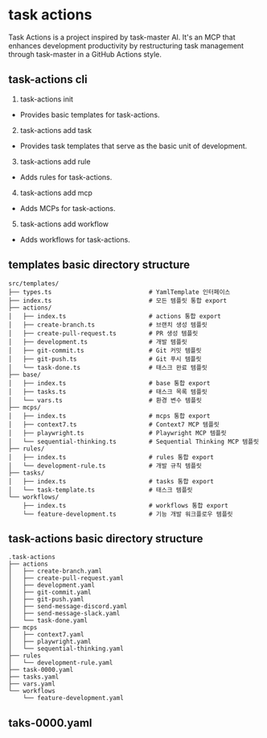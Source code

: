 # task actions

Task Actions is a project inspired by task-master AI.
It's an MCP that enhances development productivity by restructuring
task management through task-master in a GitHub Actions style.

## task-actions cli

1. task-actions init

- Provides basic templates for task-actions.

2. task-actions add task

- Provides task templates that serve as the basic unit of development.

3. task-actions add rule

- Adds rules for task-actions.

4. task-actions add mcp

- Adds MCPs for task-actions.

5. task-actions add workflow

- Adds workflows for task-actions.

## templates basic directory structure

```
src/templates/
├── types.ts                           # YamlTemplate 인터페이스
├── index.ts                           # 모든 템플릿 통합 export
├── actions/
│   ├── index.ts                       # actions 통합 export
│   ├── create-branch.ts               # 브랜치 생성 템플릿
│   ├── create-pull-request.ts         # PR 생성 템플릿
│   ├── development.ts                 # 개발 템플릿
│   ├── git-commit.ts                  # Git 커밋 템플릿
│   ├── git-push.ts                    # Git 푸시 템플릿
│   └── task-done.ts                   # 태스크 완료 템플릿
├── base/
│   ├── index.ts                       # base 통합 export
│   ├── tasks.ts                       # 태스크 목록 템플릿
│   └── vars.ts                        # 환경 변수 템플릿
├── mcps/
│   ├── index.ts                       # mcps 통합 export
│   ├── context7.ts                    # Context7 MCP 템플릿
│   ├── playwright.ts                  # Playwright MCP 템플릿
│   └── sequential-thinking.ts         # Sequential Thinking MCP 템플릿
├── rules/
│   ├── index.ts                       # rules 통합 export
│   └── development-rule.ts            # 개발 규칙 템플릿
├── tasks/
│   ├── index.ts                       # tasks 통합 export
│   └── task-template.ts               # 태스크 템플릿
└── workflows/
    ├── index.ts                       # workflows 통합 export
    └── feature-development.ts         # 기능 개발 워크플로우 템플릿
```

## task-actions basic directory structure

```
.task-actions
├── actions
│   ├── create-branch.yaml
│   ├── create-pull-request.yaml
│   ├── development.yaml
│   ├── git-commit.yaml
│   ├── git-push.yaml
│   ├── send-message-discord.yaml
│   ├── send-message-slack.yaml
│   └── task-done.yaml
├── mcps
│   ├── context7.yaml
│   ├── playwright.yaml
│   └── sequential-thinking.yaml
├── rules
│   └── development-rule.yaml
├── task-0000.yaml
├── tasks.yaml
├── vars.yaml
└── workflows
    └── feature-development.yaml
```

## taks-0000.yaml
